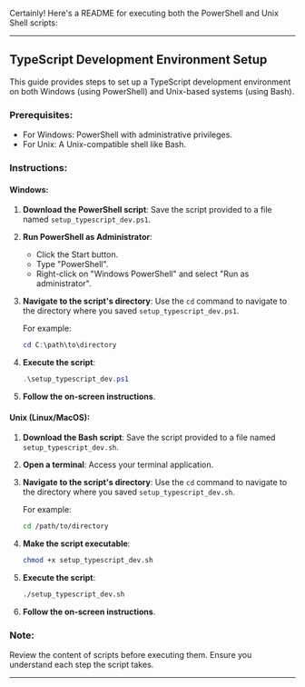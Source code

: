 Certainly! Here's a README for executing both the PowerShell and Unix Shell scripts:

---

## TypeScript Development Environment Setup

This guide provides steps to set up a TypeScript development environment on both Windows (using PowerShell) and Unix-based systems (using Bash).

### Prerequisites:

- For Windows: PowerShell with administrative privileges.
- For Unix: A Unix-compatible shell like Bash.

### Instructions:

#### Windows:

1. **Download the PowerShell script**: Save the script provided to a file named `setup_typescript_dev.ps1`.

2. **Run PowerShell as Administrator**:
   - Click the Start button.
   - Type "PowerShell".
   - Right-click on "Windows PowerShell" and select "Run as administrator".

3. **Navigate to the script's directory**:
   Use the `cd` command to navigate to the directory where you saved `setup_typescript_dev.ps1`.

   For example:
   ```powershell
   cd C:\path\to\directory
   ```

4. **Execute the script**:
   ```powershell
   .\setup_typescript_dev.ps1
   ```

5. **Follow the on-screen instructions**.

#### Unix (Linux/MacOS):

1. **Download the Bash script**: Save the script provided to a file named `setup_typescript_dev.sh`.

2. **Open a terminal**: Access your terminal application.

3. **Navigate to the script's directory**:
   Use the `cd` command to navigate to the directory where you saved `setup_typescript_dev.sh`.

   For example:
   ```bash
   cd /path/to/directory
   ```

4. **Make the script executable**:
   ```bash
   chmod +x setup_typescript_dev.sh
   ```

5. **Execute the script**:
   ```bash
   ./setup_typescript_dev.sh
   ```

6. **Follow the on-screen instructions**.

### Note:

Review the content of scripts before executing them. Ensure you understand each step the script takes.

---

